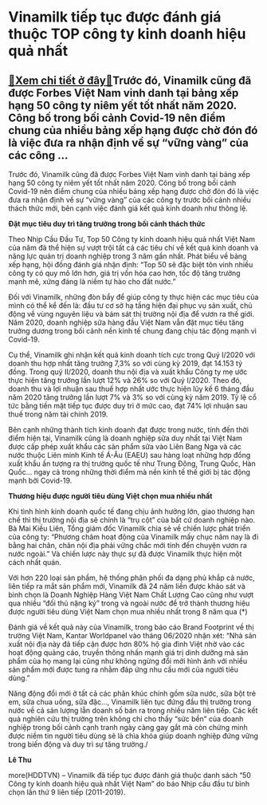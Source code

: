 Vinamilk tiếp tục được đánh giá thuộc TOP công ty kinh doanh hiệu quả nhất
==========================================================================

[:gift:Xem chi tiết ở đây:gift:](https://hddtvn.com/vinamilk-tiep-tuc-duoc-danh-gia-thuoc-top-cong-ty-kinh-doanh-hieu-qua-nhat/)Trước đó, Vinamilk cũng đã được Forbes Việt Nam vinh danh tại bảng xếp hạng 50 công ty niêm yết tốt nhất năm 2020. Công bố trong bối cảnh Covid-19 nên điểm chung của nhiều bảng xếp hạng được chờ đón đó là việc đưa ra nhận định về sự “vững vàng” của các công …
-------------------------------------------------------------------------------------------------------------------------------------------------------------------------------------------------------------------------------------------------------------------


Trước đó, Vinamilk cũng đã được Forbes Việt Nam vinh danh tại bảng xếp hạng 50 công ty niêm yết tốt nhất năm 2020. Công bố trong bối cảnh Covid-19 nên điểm chung của nhiều bảng xếp hạng được chờ đón đó là việc đưa ra nhận định về sự “vững vàng” của các công ty trước bối cảnh nhiều thách thức mới, bên cạnh việc đánh giá kết quả kinh doanh như thông lệ. 


**Đặt mục tiêu duy trì tăng trưởng trong bối cảnh thách thức** 


Theo Nhịp Cầu Đầu Tư, Top 50 Công ty kinh doanh hiệu quả nhất Việt Nam của năm đã thể hiện sự vượt trội tất cả các tiêu chí về kết quả kinh doanh và năng lực quản trị doanh nghiệp trong 3 năm gần nhất. Phát biểu về bảng xếp hạng, hội đồng đánh giá nhận định: “Top 50 sẽ đặc biệt tôn vinh nhiều công ty có quy mô lớn hơn, giá trị vốn hóa cao hơn, tốc độ tăng trưởng mạnh mẽ, xứng đáng là niềm tự hào cho đất nước.”


Đối với Vinamilk, những đòn bẩy để giúp công ty thực hiện các mục tiêu của mình có thể kể đến là: đầu tư cơ sở hạ tầng hiện đại phục vụ sản xuất, chủ động về vùng nguyên liệu và bám sát thị trường nội địa để vươn ra thế giới. Năm 2020, doanh nghiệp sữa hàng đầu Việt Nam vẫn đặt mục tiêu tăng trưởng dương trong bối cảnh nền kinh tế chung đang chịu tác động mạnh vì Covid-19.


Cụ thể, Vinamilk ghi nhận kết quả kinh doanh tích cực trong Quý I/2020 với doanh thu hợp nhất tăng trưởng 7,3% so với cùng kỳ 2019, đạt 14.153 tỷ đồng. Trong quý II/2020, doanh thu nội địa và xuất khẩu Công ty mẹ ước thực hiện tăng trưởng lần lượt 12% và 26% so với Quý I/2020. Theo đó, doanh thu và lợi nhuận sau thuế hợp nhất ước thực hiện lũy kế 6 tháng đầu năm 2020 tăng trưởng lần lượt 7% và 3% so với cùng kỳ năm 2019. Tỷ lệ cổ tức bằng tiền mặt tiếp tục được duy trì ở mức cao, đạt 74% lợi nhuận sau thuế trong năm tài chính 2019.


Bên cạnh những thành tích kinh doanh đạt được trong nước, tính đến thời điểm hiện tại, Vinamilk cũng là doanh nghiệp sữa duy nhất tại Việt Nam được cấp phép xuất khẩu các sản phẩm sữa vào Liên Bang Nga và các nước thuộc Liên minh Kinh tế Á-Âu (EAEU) sau hàng loạt những hợp đồng xuất khẩu ấn tượng ra thị trường quốc tế như Trung Đông, Trung Quốc, Hàn Quốc… ngay cả trong những thời điểm mà nền kinh tế thế giới bị tác động mạnh bởi Covid-19.


**Thương hiệu được người tiêu dùng Việt chọn mua nhiều nhất**


Khi tình hình kinh doanh quốc tế đang chịu ảnh hưởng lớn, giao thương hạn chế thì thị trường nội địa sẽ chính là “trụ cột” của bất cứ doanh nghiệp nào. Bà Mai Kiều Liên, Tổng giám đốc Vinamilk chia sẻ về chiến lược phát triển của công ty: “Phương châm hoạt động của Vinamilk mấy chục năm nay là đi bằng hai chân, chân nội địa phải vững chắc mới tính đến chuyện vươn ra nước ngoài.” Và chiến lược này thực sự đã được Vinamilk thực hiện một cách nhất quán.


Với hơn 220 loại sản phẩm, hệ thống phân phối đa dạng phủ khắp cả nước, liên tiếp ra mắt sản phẩm mới, Vinamilk đã 24 năm liền được khảo sát và bình chọn là Doanh Nghiệp Hàng Việt Nam Chất Lượng Cao cũng như vượt qua nhiều “đối thủ nặng ký” trong và ngoài nước để trở thành thương hiệu được người tiêu dùng Việt Nam chọn mua nhiều nhất trong 8 năm qua (*)


Đánh giá về kết quả này của Vinamilk, trong báo cáo Brand Footprint về thị trường Việt Nam, Kantar Worldpanel vào tháng 06/2020 nhận xét: “Nhà sản xuất nội địa này đã tiếp cận được hơn 80% hộ gia đình Việt nhờ vào các hoạt động quảng cáo, truyền thông nhấn mạnh giá trị dinh dưỡng mà sản phẩm của họ mang lại cũng như không ngừng đổi mới hình ảnh với nhiều sản phẩm mới được tung ra nhằm đáp ứng nhu cầu mới của người tiêu dùng.”


Năng động đổi mới ở tất cả các phân khúc chính gồm sữa nước, sữa bột trẻ em, sữa chua uống, sữa đặc…, Vinamilk liên tục đứng đầu thị trường trong nước về cả sản lượng lẫn doanh số bán ra trong nhiều năm liên tiếp. Các kết quả nghiên cứu thị trường trên không chỉ cho thấy “sức bền” của doanh nghiệp trong bối cảnh cạnh tranh ngày càng gay gắt mà còn chứng minh được niềm tin người tiêu dùng sẽ là chìa khóa giúp doanh nghiệp đứng vững trong biến động và duy trì sự tăng trưởng./




**Lê Thu**



more(HDDTVN) – Vinamilk đã tiếp tục được đánh giá thuộc danh sách “50 Công ty kinh doanh hiệu quả nhất Việt Nam” do báo Nhịp cầu đầu tư bình chọn lần thứ 9 liên tiếp (2011-2019).

